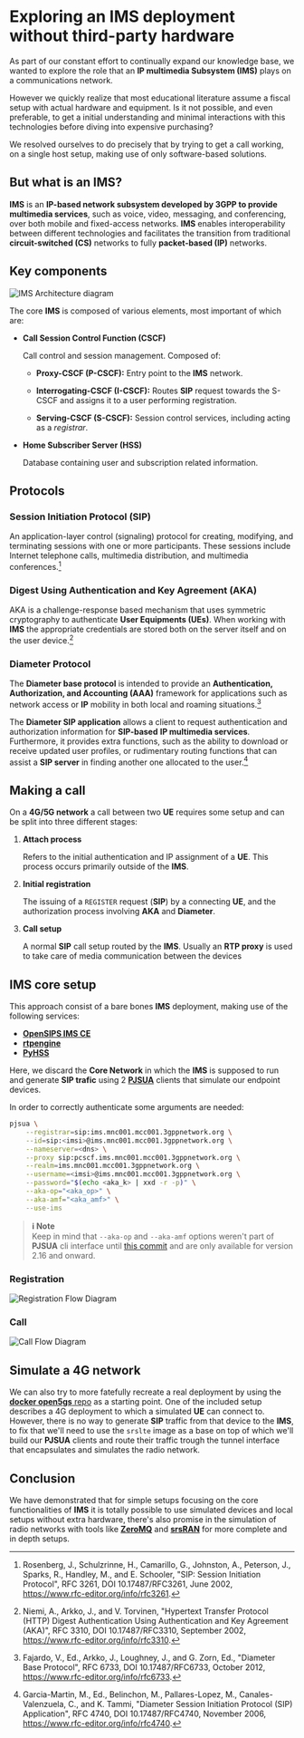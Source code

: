 # Exploring an **IMS** deployment without third-party hardware

As part of our constant effort to continually expand our knowledge base, we
wanted to explore the role that an **IP multimedia Subsystem (IMS)** plays on a
communications network.

However we quickly realize that most educational literature assume a fiscal
setup with actual hardware and equipment. Is it not possible, and even
preferable, to get a initial understanding and minimal interactions with this
technologies before diving into expensive purchasing?

We resolved ourselves to do precisely that by trying to get a call working, on
a single host setup, making use of only software-based solutions.

## But what is an **IMS**?

**IMS** is an **IP-based network subsystem developed by 3GPP to provide
multimedia services**, such as voice, video, messaging, and conferencing, over
both mobile and fixed-access networks. **IMS** enables interoperability between
different technologies and facilitates the transition from traditional
**circuit-switched (CS)** networks to fully **packet-based
(IP)** networks.

## Key components

![**IMS** Architecture diagram](./assets/ims-arch.png)

The core **IMS** is composed of various elements, most important of which are:

- **Call Session Control Function (CSCF)**

    Call control and session management. Composed of:

    - **Proxy-CSCF (P-CSCF):** Entry point to the **IMS** network.

    - **Interrogating-CSCF (I-CSCF):** Routes **SIP** request towards the
      S-CSCF and assigns it to a user performing registration.

    - **Serving-CSCF (S-CSCF):** Session control services, including acting as
      a _registrar_.

- **Home Subscriber Server (HSS)**

    Database containing user and subscription related information.

## Protocols

### Session Initiation Protocol (SIP)

An application-layer control (signaling) protocol for creating, modifying, and
terminating sessions with one or more participants. These sessions include
Internet telephone calls, multimedia distribution, and multimedia
conferences.[^sip]

### Digest Using Authentication and Key Agreement (AKA)

AKA is a challenge-response based mechanism that uses symmetric cryptography to
authenticate **User Equipments (UEs)**. When working with **IMS** the appropriate
credentials are stored both on the server itself and on the user device.[^aka]

### Diameter Protocol

The **Diameter base protocol** is intended to provide an **Authentication,
Authorization, and Accounting (AAA)** framework for applications such as
network access or **IP** mobility in both local and roaming
situations.[^diameter]

The **Diameter SIP application** allows a client to request authentication and
authorization information for **SIP-based** **IP multimedia services**.
Furthermore, it provides extra functions, such as the ability to download or
receive updated user profiles, or rudimentary routing functions that can assist
a **SIP server** in finding another one allocated to the user.[^diameter-sip]

## Making a call

On a **4G/5G network** a call between two **UE** requires some
setup and can be split into three different stages:

1. **Attach process**

    Refers to the initial authentication and IP assignment of a **UE**. This
    process occurs primarily outside of the **IMS**.

2. **Initial registration**

    The issuing of a `REGISTER` request (**SIP**) by a connecting **UE**, and the
    authorization process involving **AKA** and **Diameter**.

3. **Call setup**

    A normal **SIP** call setup routed by the **IMS**. Usually an **RTP proxy** is
    used to take care of media communication between the devices


## **IMS core** setup

This approach consist of a bare bones **IMS** deployment, making use of the
following services:

- [**OpenSIPS IMS CE**][opensips-ims-ce]
- [**rtpengine**][rtpengine]
- [**PyHSS**][pyhss]

Here, we discard the **Core Network** in which the **IMS** is supposed to run and
generate **SIP trafic** using 2 [**PJSUA**][pjsua] clients that simulate our
endpoint devices.

In order to correctly authenticate some arguments are needed:

```bash
pjsua \
    --registrar=sip:ims.mnc001.mcc001.3gppnetwork.org \
    --id=sip:<imsi>@ims.mnc001.mcc001.3gppnetwork.org \
    --nameserver=<dns> \
    --proxy sip:pcscf.ims.mnc001.mcc001.3gppnetwork.org \
    --realm=ims.mnc001.mcc001.3gppnetwork.org \
    --username=<imsi>@ims.mnc001.mcc001.3gppnetwork.org \
    --password="$(echo <aka_k> | xxd -r -p)" \
    --aka-op="<aka_op>" \
    --aka-amf="<aka_amf>" \
    --use-ims
```

> **ℹ️ Note**  
> Keep in mind that `--aka-op` and `--aka-amf` options weren't part of 
> **PJSUA** cli interface until [this commit][pjsua-aka] and are only available 
> for version 2.16 and onward.

### Registration

![Registration Flow Diagram](./assets/registration.png)

### Call

![Call Flow Diagram](./assets/call.png)

## Simulate a 4G network

We can also try to more fatefully recreate a real deployment by using the 
[**docker open5gs** repo][docker_open5gs] as a starting point. One of the 
included setup describes a 4G deployment to which a simulated **UE** can 
connect to. However, there is no way to generate **SIP** traffic from 
that device to the **IMS**, to fix that we'll need to use the `srslte` image 
as a base on top of which we'll build our **PJSUA** clients and route their 
traffic trough the tunnel interface that encapsulates and simulates the radio
network.

## Conclusion

We have demonstrated that for simple setups focusing on the core
functionalities of **IMS** it is totally possible to use simulated devices and
local setups without extra hardware, there's also promise in the simulation of
radio networks with tools like [**ZeroMQ**][zmq] and [**srsRAN**][srsran] for
more complete and in depth setups.

<!-- links -->

[opensips-ims-ce]: <https://github.com/OpenSIPS/opensips-ims-ce>
[rtpengine]: <https://github.com/sipwise/rtpengine>
[pyhss]: <https://github.com/nickvsnetworking/pyhss>
[pjsua]: <https://github.com/pjsip/pjproject>
[pjsua-aka]: <https://github.com/pjsip/pjproject/commit/a6e13db2d440724ce75e53df548e5308804d31d3>
[docker_open5gs]: <https://github.com/herlesupreeth/docker_open5gs>
[zmq]: <https://zeromq.org/>
[srsran]: <https://www.srsran.com/>


<!-- references -->

[^aka]:  
    Niemi, A., Arkko, J., and V. Torvinen, "Hypertext Transfer Protocol (HTTP)
    Digest Authentication Using Authentication and Key Agreement (AKA)", RFC 3310,
    DOI 10.17487/RFC3310, September 2002,
    <https://www.rfc-editor.org/info/rfc3310>.

[^sip]: 
    Rosenberg, J., Schulzrinne, H., Camarillo, G., Johnston, A., Peterson, J.,
    Sparks, R., Handley, M., and E. Schooler, "SIP: Session Initiation Protocol",
    RFC 3261, DOI 10.17487/RFC3261, June 2002,
    <https://www.rfc-editor.org/info/rfc3261>.

[^diameter]: 
    Fajardo, V., Ed., Arkko, J., Loughney, J., and G. Zorn, Ed., "Diameter Base
    Protocol", RFC 6733, DOI 10.17487/RFC6733, October 2012,
    <https://www.rfc-editor.org/info/rfc6733>.

[^diameter-sip]:
    Garcia-Martin, M., Ed., Belinchon, M., Pallares-Lopez, M., Canales-Valenzuela,
    C., and K. Tammi, "Diameter Session Initiation Protocol (SIP) Application", RFC
    4740, DOI 10.17487/RFC4740, November 2006,
    <https://www.rfc-editor.org/info/rfc4740>.
